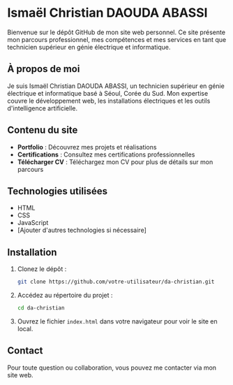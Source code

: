 # Ismaël Christian DAOUDA ABASSI

Bienvenue sur le dépôt GitHub de mon site web personnel. Ce site présente mon parcours professionnel, mes compétences et mes services en tant que technicien supérieur en génie électrique et informatique.

## À propos de moi

Je suis Ismaël Christian DAOUDA ABASSI, un technicien supérieur en génie électrique et informatique basé à Séoul, Corée du Sud. Mon expertise couvre le développement web, les installations électriques et les outils d'intelligence artificielle.

## Contenu du site

- **Portfolio** : Découvrez mes projets et réalisations
- **Certifications** : Consultez mes certifications professionnelles
- **Télécharger CV** : Téléchargez mon CV pour plus de détails sur mon parcours

## Technologies utilisées

- HTML
- CSS
- JavaScript
- [Ajouter d'autres technologies si nécessaire]

## Installation

1. Clonez le dépôt :
   ```bash
   git clone https://github.com/votre-utilisateur/da-christian.git
   ```

2. Accédez au répertoire du projet :
   ```bash
   cd da-christian
   ```

3. Ouvrez le fichier `index.html` dans votre navigateur pour voir le site en local.

## Contact

Pour toute question ou collaboration, vous pouvez me contacter via mon site web.
